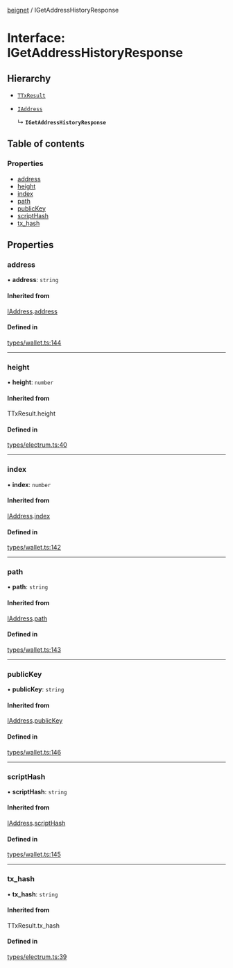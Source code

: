 [beignet](../README.md) / IGetAddressHistoryResponse

# Interface: IGetAddressHistoryResponse

## Hierarchy

- [`TTxResult`](../README.md#ttxresult)

- [`IAddress`](IAddress.md)

  ↳ **`IGetAddressHistoryResponse`**

## Table of contents

### Properties

- [address](IGetAddressHistoryResponse.md#address)
- [height](IGetAddressHistoryResponse.md#height)
- [index](IGetAddressHistoryResponse.md#index)
- [path](IGetAddressHistoryResponse.md#path)
- [publicKey](IGetAddressHistoryResponse.md#publickey)
- [scriptHash](IGetAddressHistoryResponse.md#scripthash)
- [tx\_hash](IGetAddressHistoryResponse.md#tx_hash)

## Properties

### address

• **address**: `string`

#### Inherited from

[IAddress](IAddress.md).[address](IAddress.md#address)

#### Defined in

[types/wallet.ts:144](https://github.com/synonymdev/beignet/blob/7c83290/src/types/wallet.ts#L144)

___

### height

• **height**: `number`

#### Inherited from

TTxResult.height

#### Defined in

[types/electrum.ts:40](https://github.com/synonymdev/beignet/blob/7c83290/src/types/electrum.ts#L40)

___

### index

• **index**: `number`

#### Inherited from

[IAddress](IAddress.md).[index](IAddress.md#index)

#### Defined in

[types/wallet.ts:142](https://github.com/synonymdev/beignet/blob/7c83290/src/types/wallet.ts#L142)

___

### path

• **path**: `string`

#### Inherited from

[IAddress](IAddress.md).[path](IAddress.md#path)

#### Defined in

[types/wallet.ts:143](https://github.com/synonymdev/beignet/blob/7c83290/src/types/wallet.ts#L143)

___

### publicKey

• **publicKey**: `string`

#### Inherited from

[IAddress](IAddress.md).[publicKey](IAddress.md#publickey)

#### Defined in

[types/wallet.ts:146](https://github.com/synonymdev/beignet/blob/7c83290/src/types/wallet.ts#L146)

___

### scriptHash

• **scriptHash**: `string`

#### Inherited from

[IAddress](IAddress.md).[scriptHash](IAddress.md#scripthash)

#### Defined in

[types/wallet.ts:145](https://github.com/synonymdev/beignet/blob/7c83290/src/types/wallet.ts#L145)

___

### tx\_hash

• **tx\_hash**: `string`

#### Inherited from

TTxResult.tx\_hash

#### Defined in

[types/electrum.ts:39](https://github.com/synonymdev/beignet/blob/7c83290/src/types/electrum.ts#L39)
